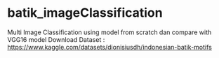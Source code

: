 # batik_imageClassification
Multi Image Classification using model from scratch dan compare with VGG16 model
Download Dataset : https://www.kaggle.com/datasets/dionisiusdh/indonesian-batik-motifs
